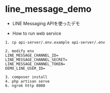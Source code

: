 # line_message_demo
- LINE Messaging APIを使ったデモ


- How to run web service
````
1. cp api-server/.env.example api-server/.env

2. modify env
LINE_MESSAGE_CHANNEL_ID=
LINE_MESSAGE_CHANNEL_SECRET=
LINE_MESSAGE_CHANNEL_TOKEN=
DEMO_LINE_USER_ID=

3. composer install
4. php artisan serve
6. ngrok http 8000

````
